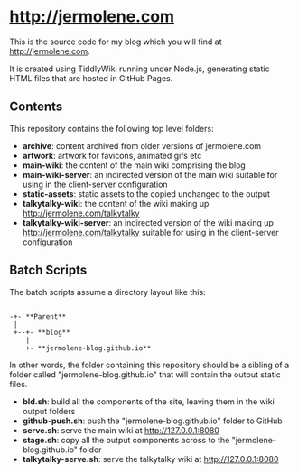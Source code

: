 # http://jermolene.com

This is the source code for my blog which you will find at http://jermolene.com.

It is created using TiddlyWiki running under Node.js, generating static HTML files that are hosted in GitHub Pages.

## Contents

This repository contains the following top level folders:

* **archive**: content archived from older versions of jermolene.com
* **artwork**: artwork for favicons, animated gifs etc
* **main-wiki**: the content of the main wiki comprising the blog
* **main-wiki-server**: an indirected version of the main wiki suitable for using in the client-server configuration
* **static-assets**: static assets to the copied unchanged to the output
* **talkytalky-wiki**: the content of the wiki making up http://jermolene.com/talkytalky
* **talkytalky-wiki-server**: an indirected version of the wiki making up http://jermolene.com/talkytalky suitable for using in the client-server configuration

## Batch Scripts

The batch scripts assume a directory layout like this:

```

-+- **Parent**
 |
 +--+- **blog**
    |
    +- **jermolene-blog.github.io**
```

In other words, the folder containing this repository should be a sibling of a folder called "jermolene-blog.github.io" that will contain the output static files.

* **bld.sh**: build all the components of the site, leaving them in the wiki output folders
* **github-push.sh**: push the "jermolene-blog.github.io" folder to GitHub
* **serve.sh**: serve the main wiki at http://127.0.0.1:8080
* **stage.sh**: copy all the output components across to the "jermolene-blog.github.io" folder
* **talkytalky-serve.sh**: serve the talkytalky wiki at http://127.0.0.1:8080

